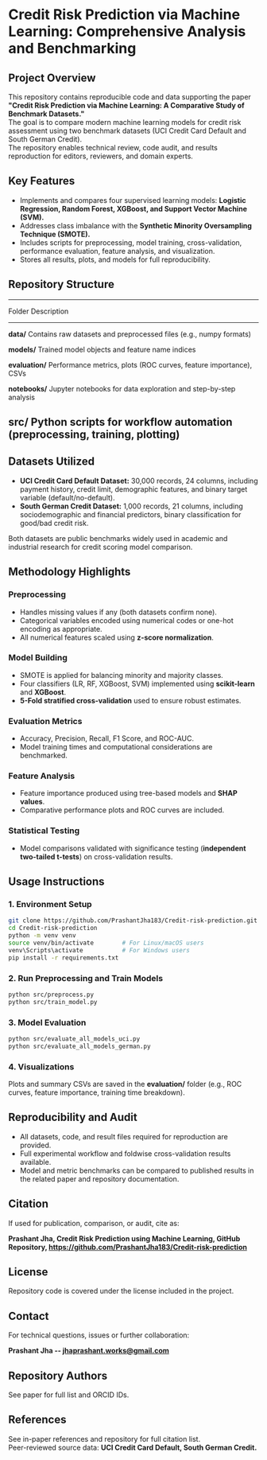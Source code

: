 # Credit Risk Prediction via Machine Learning: Comprehensive Analysis and Benchmarking

## Project Overview

This repository contains reproducible code and data supporting the paper
**"Credit Risk Prediction via Machine Learning: A Comparative Study of
Benchmark Datasets."**\
The goal is to compare modern machine learning models for credit risk
assessment using two benchmark datasets (UCI Credit Card Default and
South German Credit).\
The repository enables technical review, code audit, and results
reproduction for editors, reviewers, and domain experts.

## Key Features

-   Implements and compares four supervised learning models: **Logistic
    Regression, Random Forest, XGBoost, and Support Vector Machine
    (SVM).**
-   Addresses class imbalance with the **Synthetic Minority Oversampling
    Technique (SMOTE).**
-   Includes scripts for preprocessing, model training,
    cross-validation, performance evaluation, feature analysis, and
    visualization.
-   Stores all results, plots, and models for full reproducibility.

## Repository Structure

  -----------------------------------------------------------------------
  Folder                              Description
  ----------------------------------- -----------------------------------
  **data/**                           Contains raw datasets and
                                      preprocessed files (e.g., numpy
                                      formats)

  **models/**                         Trained model objects and feature
                                      name indices

  **evaluation/**                     Performance metrics, plots (ROC
                                      curves, feature importance), CSVs

  **notebooks/**                      Jupyter notebooks for data
                                      exploration and step-by-step
                                      analysis

  **src/**                            Python scripts for workflow
                                      automation (preprocessing,
                                      training, plotting)
  -----------------------------------------------------------------------

## Datasets Utilized

-   **UCI Credit Card Default Dataset:** 30,000 records, 24 columns,
    including payment history, credit limit, demographic features, and
    binary target variable (default/no-default).
-   **South German Credit Dataset:** 1,000 records, 21 columns,
    including sociodemographic and financial predictors, binary
    classification for good/bad credit risk.

Both datasets are public benchmarks widely used in academic and
industrial research for credit scoring model comparison.

## Methodology Highlights

### Preprocessing

-   Handles missing values if any (both datasets confirm none).
-   Categorical variables encoded using numerical codes or one-hot
    encoding as appropriate.
-   All numerical features scaled using **z-score normalization**.

### Model Building

-   SMOTE is applied for balancing minority and majority classes.
-   Four classifiers (LR, RF, XGBoost, SVM) implemented using
    **scikit-learn** and **XGBoost**.
-   **5-Fold stratified cross-validation** used to ensure robust
    estimates.

### Evaluation Metrics

-   Accuracy, Precision, Recall, F1 Score, and ROC-AUC.
-   Model training times and computational considerations are
    benchmarked.

### Feature Analysis

-   Feature importance produced using tree-based models and **SHAP
    values**.
-   Comparative performance plots and ROC curves are included.

### Statistical Testing

-   Model comparisons validated with significance testing (**independent
    two-tailed t-tests**) on cross-validation results.

## Usage Instructions

### 1. Environment Setup

``` bash
git clone https://github.com/PrashantJha183/Credit-risk-prediction.git
cd Credit-risk-prediction
python -m venv venv
source venv/bin/activate        # For Linux/macOS users
venv\Scripts\activate           # For Windows users
pip install -r requirements.txt
```

### 2. Run Preprocessing and Train Models

``` bash
python src/preprocess.py
python src/train_model.py
```

### 3. Model Evaluation

``` bash
python src/evaluate_all_models_uci.py
python src/evaluate_all_models_german.py
```

### 4. Visualizations

Plots and summary CSVs are saved in the **evaluation/** folder (e.g.,
ROC curves, feature importance, training time breakdown).

## Reproducibility and Audit

-   All datasets, code, and result files required for reproduction are
    provided.
-   Full experimental workflow and foldwise cross-validation results
    available.
-   Model and metric benchmarks can be compared to published results in
    the related paper and repository documentation.

## Citation

If used for publication, comparison, or audit, cite as:

**Prashant Jha, Credit Risk Prediction using Machine Learning, GitHub
Repository, <https://github.com/PrashantJha183/Credit-risk-prediction>**

## License

Repository code is covered under the license included in the project.

## Contact

For technical questions, issues or further collaboration:

**Prashant Jha -- jhaprashant.works@gmail.com**

## Repository Authors

See paper for full list and ORCID IDs.

## References

See in-paper references and repository for full citation list.\
Peer-reviewed source data: **UCI Credit Card Default, South German
Credit.**
